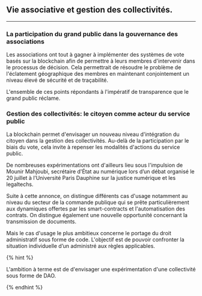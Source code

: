 ## Vie associative et gestion des collectivités.
---

### La participation du grand public dans la gouvernance des associations

Les associations ont tout à gagner à implémenter des systèmes de vote basés sur la blockchain afin de permettre à leurs membres d'intervenir dans le processus de décision. Cela permettrait de résoudre le problème de l'éclatement géographique des membres en maintenant conjointement un niveau élevé de sécurité et de traçabilité.

L'ensemble de ces points répondants à l'impératif de transparence que le grand public réclame.

### Gestion des collectivités: le citoyen comme acteur du service public

La blockchain permet d'envisager un nouveau niveau d'intégration du citoyen dans la gestion des collectivités. Au-delà de la participation par le biais du vote, cela invite à repenser les modalités d'actions du service public.

De nombreuses expérimentations ont d'ailleurs lieu sous l'impulsion de Mounir Mahjoubi, secrétaire d'État au numérique lors d’un débat organisé le 20 juillet à l’Université Paris Dauphine sur la justice numérique et les legaltechs.

Suite à cette annonce, on distingue différents cas d'usage notamment au niveau du secteur de la commande publique qui se prête particulièrement aux dynamiques offertes par les smart-contracts et l'automatisation des contrats. On distingue également une nouvelle opportunité concernant la transmission de documents.
 
 Mais le cas d'usage le plus ambitieux concerne le portage du droit administratif sous forme de code. L'objectif est de pouvoir confronter la situation individuelle d’un administré  aux règles applicables. 
 
 {% hint %}

 L'ambition à terme est de d'envisager une expérimentation d'une collectivité sous forme de DAO.

{% endhint %}
